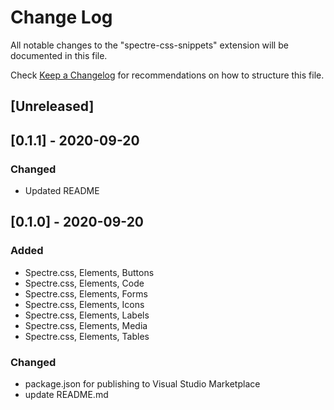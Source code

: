 # Change Log

All notable changes to the "spectre-css-snippets" extension will be documented in this file.

Check [Keep a Changelog](http://keepachangelog.com/) for recommendations on how to structure this file.

## [Unreleased]

## [0.1.1] - 2020-09-20

### Changed

- Updated README

## [0.1.0] - 2020-09-20

### Added

- Spectre.css, Elements, Buttons
- Spectre.css, Elements, Code
- Spectre.css, Elements, Forms
- Spectre.css, Elements, Icons
- Spectre.css, Elements, Labels
- Spectre.css, Elements, Media
- Spectre.css, Elements, Tables

### Changed

- package.json for publishing to Visual Studio Marketplace
- update README.md
